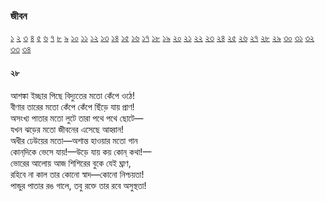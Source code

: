 ### জীবন  
 [১](2.10.0.jeebon-1.md) [২](2.10.1.jeebon-2.md) [৩](2.10.2.jeebon-3.md) [৪](2.10.3.jeebon-4.md) [৫](2.10.4.jeebon-5.md) [৬](2.10.5.jeebon-6.md) [৭](2.10.6.jeebon-7.md) [৮](2.10.7.jeebon-8.md) [৯](2.10.8.jeebon-9.md) [১০](2.10.9.jeebon-10.md) [১১](2.10.10.jeebon-11.md) [১২](2.10.11.jeebon-12.md) [১৩](2.10.12.jeebon-13.md) [১৪](2.10.13.jeebon-14.md) [১৫](2.10.14.jeebon-15.md) [১৬](2.10.15.jeebon-16.md) [১৭](2.10.16.jeebon-17.md) [১৮](2.10.17.jeebon-18.md) [১৯](2.10.18.jeebon-19.md) [২০](2.10.19.jeebon-20.md) [২১](2.10.20.jeebon-21.md) [২২](2.10.21.jeebon-22.md) [২৩](2.10.22.jeebon-23.md) [২৪](2.10.23.jeebon-24.md) [২৫](2.10.24.jeebon-25.md) [২৬](2.10.25.jeebon-26.md) [২৭](2.10.26.jeebon-27.md) [২৮](2.10.27.jeebon-28.md) [২৯](2.10.28.jeebon-29.md) [৩০](2.10.29.jeebon-30.md) [৩১](2.10.30.jeebon-31.md) [৩২](2.10.31.jeebon-32.md) [৩৩](2.10.32.jeebon-33.md) [৩৪](2.10.33.jeebon-34.md)
#### ২৮
আশঙ্কা ইচ্ছার পিছে বিদ্যুতের মতো কেঁপে ওঠে!  
বীণার তারের মতো কেঁপে কেঁপে ছিঁড়ে যায় প্রাণ!  
অসংখ্য পাতার মতো লুটে তারা পথে পথে ছোটে—  
যখন ঝড়ের মতো জীবনের এসেছে আহ্বান!  
অধীর ঢেউয়ের মতো—অশান্ত হাওয়ার মতো গান  
কোন্‌দিকে ভেসে যায়!—উড়ে যায় কয় কোন্‌ কথা!—  
ভোরের আলোয় আজ শিশিরের বুকে যেই ঘ্রাণ,  
রহিবে না কাল তার কোনো স্বাদ—কোনো নিশ্চয়তা!  
পান্ডুর পাতার রঙ গালে, তবু রক্তে তার রবে অসুস্থতা!   